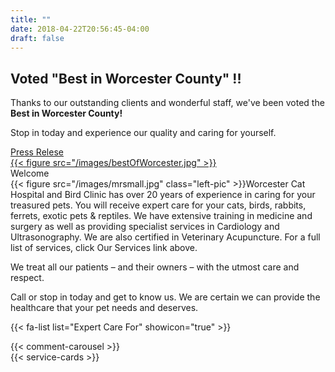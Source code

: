 ```yaml
---
title: ""
date: 2018-04-22T20:56:45-04:00
draft: false
---
```


<div class="border-bottom border-danger mb-3">

<div class="row bestofworcester">
	<div class="col-8">
		<h2>Voted "Best in Worcester County" !!</h2>
		<p>Thanks to our outstanding clients and wonderful staff, we've been voted the <b>Best in Worcester County!</b></p>
		<p>Stop in today and experience our quality and caring for yourself.</p>
		<a href="https://worcester.2019managementbest-ofselection.com/PressReleaseub.aspx?cc=DMMV-VBMG-XQCC" target="_blank">Press Relese</a>
	</div>
	<div class="col">
		<a href="https://worcester.2019managementbest-ofselection.com/PressReleaseub.aspx?cc=DMMV-VBMG-XQCC" target="_blank">
		{{< figure src="/images/bestOfWorcester.jpg" >}}</a>
	</div>
</div>
</div>

<div class="row main-page">
	<div class="col-lg-8">
		<div class="h2">
			Welcome
		</div>
{{< figure src="/images/mrsmall.jpg" class="left-pic" >}}Worcester Cat Hospital and Bird Clinic has over 20 years of experience in caring for your treasured pets. You will receive expert care for your cats, birds, rabbits, ferrets, exotic pets & reptiles. We have extensive training in medicine and surgery as well as providing specialist services in Cardiology and Ultrasonography. We are also certified in Veterinary Acupuncture. For a full list of services, click Our Services link above.

We treat all our patients – and their owners – with the utmost care and respect.

Call or stop in today and get to know us. We are certain we can provide the healthcare that your pet needs and deserves.
	</div>
	<div class="col">
		{{< fa-list list="Expert Care For" showicon="true" >}}
	</div>
</div>
<div class="border-top border-danger pt-2 mt-3">
{{< comment-carousel >}}
</div>
<div class="pt-3">
{{< service-cards >}}
</div>